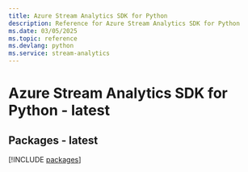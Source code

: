 ```yaml
---
title: Azure Stream Analytics SDK for Python
description: Reference for Azure Stream Analytics SDK for Python
ms.date: 03/05/2025
ms.topic: reference
ms.devlang: python
ms.service: stream-analytics
---
```

# Azure Stream Analytics SDK for Python - latest
## Packages - latest
[!INCLUDE [packages](stream-analytics-index.md)]